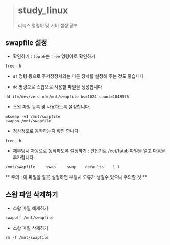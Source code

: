 > # study_linux
> 리눅스 명령어 및 서버 설정 공부

## swapfile 설정

- 확인하기 : `top` 또는 `free` 명령어로 확인하기

```shell
free -h
```

- `df` 명령 등으로 주저장장치와는 다른 장치를 설정해 주는 것도 좋습니다

- `dd` 명령으로 스왑으로 사용할 파일을 생성합니다

```shell
dd if=/dev/zero of=/mnt/swapfile bs=1024 count=1048576
```


- 스왑 파일 등록 및 사용하도록 설정합니다.

```shell
mkswap -v1 /mnt/swapfile
swapon /mnt/swapfile
```

- 정상정으로 동작하는지 확인 합니다

```shell
free -h
```

- 재부팅시 자동으로 동작하도록 설정하기 : 편집기로 /ect/fstab 파일을 열고 다음을 추가합니다.

```shell
/mnt/swapfile     swap     swap    defaults    1 1
```
** 주의 : 이 파일을 잘못 설정하면 부팅시 오류가 생길수 있으니 주의할 것 **

## 스왑 파일 삭제하기

- 스왑 파일 해제하기

```shell
swapoff /mnt/swapfile
```

- 스왑 파일 삭제하기

```
rm -f /mnt/swapfile
```
